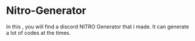 # Nitro-Generator
In this , you will find a discord NITRO Generator that i made. It can generate a lot of codes at the times.
